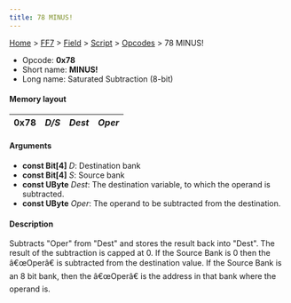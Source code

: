 ```yaml
---
title: 78 MINUS!
---
```


[Home](/Main%20Page.md) > [FF7](/FF7.md) > [Field](/FF7/Field.md) > [Script](/FF7/Field/Script.md) > [Opcodes](/FF7/Field/Script/Opcodes.md) > 78 MINUS!

-   Opcode: **0x78**
-   Short name: **MINUS!**
-   Long name: Saturated Subtraction (8-bit)

#### Memory layout

| 0x78 | *D/S* | *Dest* | *Oper* |
|------|-------|--------|--------|

#### Arguments

-   **const Bit\[4\]** *D*: Destination bank
-   **const Bit\[4\]** *S*: Source bank
-   **const UByte** *Dest*: The destination variable, to which the
    operand is subtracted.
-   **const UByte** *Oper*: The operand to be subtracted from the
    destination.

#### Description

Subtracts "Oper" from "Dest" and stores the result back into "Dest". The
result of the subtraction is capped at 0. If the Source Bank is 0 then
the â€œOperâ€ is subtracted from the destination value. If the Source
Bank is an 8 bit bank, then the â€œOperâ€ is the address in that bank
where the operand is.
